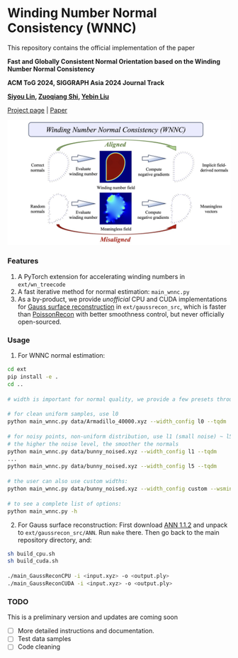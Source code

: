 # Winding Number Normal Consistency (WNNC)

This repository contains the official implementation of the paper

**Fast and Globally Consistent Normal Orientation based on the Winding Number Normal Consistency**

**ACM ToG 2024, SIGGRAPH Asia 2024 Journal Track**

**[Siyou Lin](https://jsnln.github.io/), [Zuoqiang Shi](https://shizqi.github.io/), [Yebin Liu](http://liuyebin.com/)**

[Project page](https://jsnln.github.io/wnnc/index.html) | [Paper](https://arxiv.org/abs/2405.16634)

![WNNC](assets/wnnc_illustration.jpg "WNNC")

### Features

1. A PyTorch extension for accelerating winding numbers in `ext/wn_treecode`
2. A fast iterative method for normal estimation: `main_wnnc.py`
3. As a by-product, we provide *unofficial* CPU and CUDA implementations for [Gauss surface reconstruction](https://dl.acm.org/doi/10.1145/3233984) in `ext/gaussrecon_src`, which is faster than [PoissonRecon](https://github.com/mkazhdan/PoissonRecon) with better smoothness control, but never officially open-sourced.

### Usage

1. For WNNC normal estimation:
```bash
cd ext
pip install -e .
cd ..

# width is important for normal quality, we provide a few presets through --width_config

# for clean uniform samples, use l0
python main_wnnc.py data/Armadillo_40000.xyz --width_config l0 --tqdm

# for noisy points, non-uniform distribution, use l1 (small noise) ~ l5 (large noise) depending on the noise level
# the higher the noise level, the smoother the normals
python main_wnnc.py data/bunny_noised.xyz --width_config l1 --tqdm
...
python main_wnnc.py data/bunny_noised.xyz --width_config l5 --tqdm

# the user can also use custom widths:
python main_wnnc.py data/bunny_noised.xyz --width_config custom --wsmin 0.03 --wsmax 0.12 --tqdm

# to see a complete list of options:
python main_wnnc.py -h
```

2. For Gauss surface reconstruction:
First download [ANN 1.1.2](https://www.cs.umd.edu/~mount/ANN/) and unpack to `ext/gaussrecon_src/ANN`. Run `make` there. Then go back to the main repository directory, and:
```bash
sh build_cpu.sh
sh build_cuda.sh

./main_GaussReconCPU -i <input.xyz> -o <output.ply>
./main_GaussReconCUDA -i <input.xyz> -o <output.ply>
```

### TODO

This is a preliminary version and updates are coming soon

- [ ] More detailed instructions and documentation.
- [ ] Test data samples
- [ ] Code cleaning
